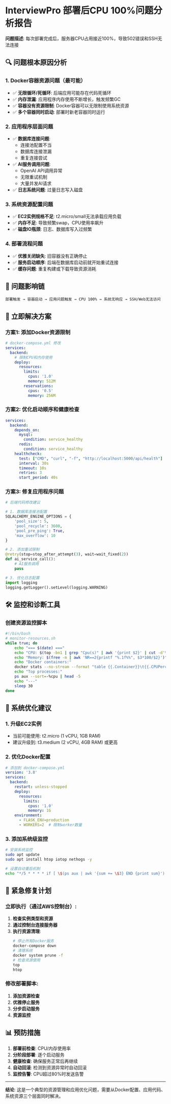 # InterviewPro 部署后CPU 100%问题分析报告

**问题描述**: 每次部署完成后，服务器CPU占用接近100%，导致502错误和SSH无法连接

## 🔍 **问题根本原因分析**

### 1. **Docker容器资源问题**（最可能）
- ✅ **无限循环/死循环**: 后端应用可能存在代码死循环
- ✅ **内存泄漏**: 应用程序内存使用不断增长，触发频繁GC
- ✅ **容器没有资源限制**: Docker容器可以无限制使用系统资源
- ✅ **多个容器同时启动**: 部署时新老容器同时运行

### 2. **应用程序层面问题**
- ✅ **数据库连接问题**: 
  - 连接池配置不当
  - 数据库连接泄漏
  - 重复连接尝试
- ✅ **AI服务调用问题**:
  - OpenAI API调用异常
  - 无限重试机制
  - 大量并发AI请求
- ✅ **日志系统问题**: 过量日志写入磁盘

### 3. **系统资源配置问题**
- ✅ **EC2实例规格不足**: t2.micro/small无法承载应用负载
- ✅ **内存不足**: 导致频繁swap，CPU使用率飙升
- ✅ **磁盘IO瓶颈**: 日志、数据库写入过频繁

### 4. **部署流程问题**
- ✅ **优雅关闭缺失**: 旧容器没有正确停止
- ✅ **服务启动顺序**: 后端在数据库启动前就开始重试连接
- ✅ **缓存问题**: 重复构建或下载导致资源消耗

## 🚨 **问题影响链**

```
部署触发 → 容器启动 → 应用问题触发 → CPU 100% → 系统无响应 → SSH/Web无法访问
```

## 🔧 **立即解决方案**

### 方案1: 添加Docker资源限制
```yaml
# docker-compose.yml 修改
services:
  backend:
    # 限制CPU和内存使用
    deploy:
      resources:
        limits:
          cpus: '1.0'
          memory: 512M
        reservations:
          cpus: '0.5'
          memory: 256M
```

### 方案2: 优化启动顺序和健康检查
```yaml
services:
  backend:
    depends_on:
      mysql:
        condition: service_healthy
      redis:
        condition: service_healthy
    healthcheck:
      test: ["CMD", "curl", "-f", "http://localhost:5000/api/health"]
      interval: 30s
      timeout: 10s
      retries: 3
      start_period: 40s
```

### 方案3: 修复应用程序问题
```python
# 后端代码修改建议

# 1. 数据库连接池配置
SQLALCHEMY_ENGINE_OPTIONS = {
    'pool_size': 5,
    'pool_recycle': 3600,
    'pool_pre_ping': True,
    'max_overflow': 10
}

# 2. 添加重试限制
@retry(stop=stop_after_attempt(3), wait=wait_fixed(2))
def ai_service_call():
    # AI服务调用
    pass

# 3. 优化日志配置
import logging
logging.getLogger().setLevel(logging.WARNING)
```

## 🛠️ **监控和诊断工具**

### 创建资源监控脚本
```bash
#!/bin/bash
# monitor-resources.sh
while true; do
    echo "=== $(date) ==="
    echo "CPU: $(top -bn1 | grep "Cpu(s)" | awk '{print $2}' | cut -d'%' -f1)"
    echo "Memory: $(free -m | awk 'NR==2{printf "%.1f%%", $3*100/$2}')"
    echo "Docker containers:"
    docker stats --no-stream --format "table {{.Container}}\t{{.CPUPerc}}\t{{.MemUsage}}"
    echo "Top processes:"
    ps aux --sort=-%cpu | head -5
    echo "---"
    sleep 30
done
```

## 🎯 **系统优化建议**

### 1. **升级EC2实例**
- 当前可能使用: t2.micro (1 vCPU, 1GB RAM)
- 建议升级到: t3.medium (2 vCPU, 4GB RAM) 或更高

### 2. **优化Docker配置**
```yaml
# 添加到 docker-compose.yml
version: '3.8'
services:
  backend:
    restart: unless-stopped
    deploy:
      resources:
        limits:
          cpus: '1.0'
          memory: 1G
    environment:
      - FLASK_ENV=production
      - WORKERS=2  # 限制worker数量
```

### 3. **添加系统级监控**
```bash
# 安装系统监控
sudo apt update
sudo apt install htop iotop nethogs -y

# 设置自动重启机制
echo "*/5 * * * * if [ \$(ps aux | awk '{sum += \$3} END {print sum}') -gt 90 ]; then docker-compose restart; fi" | crontab -
```

## 🚀 **紧急修复计划**

### 立即执行（通过AWS控制台）:
1. **检查实例类型和资源**
2. **通过控制台连接服务器**
3. **执行资源清理**:
   ```bash
   # 停止所有Docker服务
   docker-compose down
   # 清理系统
   docker system prune -f
   # 检查资源使用
   top
   htop
   ```

### 修改部署脚本:
1. **添加资源检查**
2. **优雅停止服务**
3. **分步启动服务**
4. **资源监控**

## 📊 **预防措施**

1. **部署前检查**: CPU/内存使用率
2. **分阶段部署**: 逐个启动服务
3. **健康检查**: 确保服务正常后再继续
4. **自动回滚**: 检测到资源异常时自动回滚
5. **监控告警**: CPU超过80%时发送告警

---

**结论**: 这是一个典型的资源管理和应用优化问题，需要从Docker配置、应用代码、系统资源三个层面同时解决。 